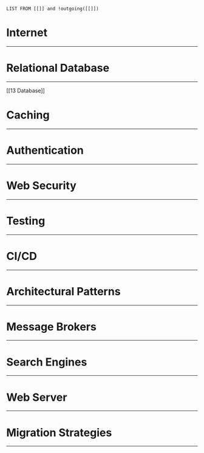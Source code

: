 ```dataview
LIST FROM [[]] and !outgoing([[]])
```
# Internet
---

# Relational Database
---
[[13 Database]]
# Caching
---
# Authentication
---
# Web Security
---
# Testing
---
# CI/CD
---
# Architectural Patterns
---
# Message Brokers
---
# Search Engines
---
# Web Server
---
# Migration Strategies
---
